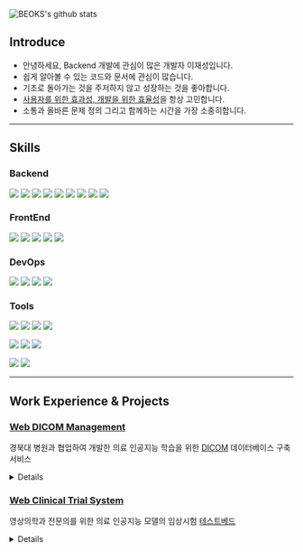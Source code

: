 ![BEOKS's github stats](https://github-readme-stats.vercel.app/api?username=BEOKS&show_icons=true&theme=tokyonight)
## Introduce

- 안녕하세요, Backend 개발에 관심이 많은 개발자 이재성입니다.
- 쉽게 알아볼 수 있는 코드와 문서에 관심이 많습니다.
- 기초로 돌아가는 것을 주저하지 않고 성장하는 것을 좋아합니다.
- [사용자를 위한 효과성, 개발을 위한 효율성](https://beoks.tistory.com/79)을 항상 고민합니다.
- 소통과 올바른 문제 정의 그리고 함께하는 시간을 가장 소중히합니다.

---

## Skills
### Backend

<img src="https://img.shields.io/badge/Java>=8-007396?&logo=Java&logoColor=white"> <img src="https://img.shields.io/badge/Kotlin-7F52FF?&logo=Kotlin&logoColor=white"> <img src="https://img.shields.io/badge/Spring-6DB33F?&logo=Spring&logoColor=white"> <img src="https://img.shields.io/badge/MongoDB-47A248?&logo=MongoDB&logoColor=white"> <img src="https://img.shields.io/badge/MySQL-4479A1?&logo=MySQL&logoColor=white"> <img src="https://img.shields.io/badge/JUnit5-25A162?&logo=JUnit5&logoColor=white"> <img src="https://img.shields.io/badge/Mockito-6DB33F?&logo=Mockito&logoColor=white"> <img src="https://img.shields.io/badge/Gradle-02303A?&logo=Gradle&logoColor=white"> <img src="https://img.shields.io/badge/Hibernate-59666C?&logo=Hibernate&logoColor=white">

### FrontEnd

  <img src="https://img.shields.io/badge/React-61DAFB?&logo=React&logoColor=white"> <img src="https://img.shields.io/badge/TypeScript-3178C6?&logo=TypeScript&logoColor=white"> <img src="https://img.shields.io/badge/JavaScript-F7DF1E?&logo=JavaScript&logoColor=white"> <img src="https://img.shields.io/badge/Jest-C21325?&logo=Jest&logoColor=white"> <img src="https://img.shields.io/badge/Redux-764ABC?&logo=Redux&logoColor=white"> 
### DevOps

<img src="https://img.shields.io/badge/Docker-2496ED?&logo=Docker&logoColor=white"> <img src="https://img.shields.io/badge/Docker Compose-2496ED?&logo=Docker&logoColor=white"> <img src="https://img.shields.io/badge/NGINX-009639?&logo=NGINX&logoColor=white"> <img src="https://img.shields.io/badge/GitHub Actions-2088FF?&logo=GitHub Actions&logoColor=white"> 


### Tools

<img src="https://img.shields.io/badge/IntelliJ IDEA-000000?&logo=IntelliJ IDEA&logoColor=white"> <img src="https://img.shields.io/badge/WebStorm-000000?&logo=WebStorm&logoColor=white"> <img src="https://img.shields.io/badge/Visual Studio Code-007ACC?&logo=Visual Studio Code&logoColor=white"> <img src="https://img.shields.io/badge/Vim-019733?&logo=Vim&logoColor=white"> 

<img src="https://img.shields.io/badge/Git-F05032?&logo=Git&logoColor=white"> <img src="https://img.shields.io/badge/Bitbucket-0052CC?&logo=Bitbucket&logoColor=white"> <img src="https://img.shields.io/badge/Jira-0052CC?&logo=Jira&logoColor=white"> 

<img src="https://img.shields.io/badge/Confluence-172B4D?&logo=Confluence&logoColor=white"> <img src="https://img.shields.io/badge/Notion-000000?&logo=Notion&logoColor=white">

---

## Work Experience & Projects

### [Web DICOM Management](https://github.com/BEOKS/Web-DICOM-Management)
경북대 병원과 협업하여 개발한 의료 인공지능 학습을 위한 [DICOM](https://ko.wikipedia.org/wiki/%EC%9D%98%EB%A3%8C%EC%9A%A9_%EB%94%94%EC%A7%80%ED%84%B8_%EC%98%81%EC%83%81_%EB%B0%8F_%ED%86%B5%EC%8B%A0_%ED%91%9C%EC%A4%80) 데이터베이스 구축 서비스
<details>
  <summary>Details</summary>
  <p>

**Develop** **Leader**

2021.11 ~ 진행중(유지보수)

- 올바른 문제 정의를 위한 화면설계서/기술명세서/UML 작성
- 프로젝트 구현을 위한 [아키텍쳐 설계 및 프레임워크 선택](https://github.com/BEOKS/Web-Dicom-Management#used-framework--language)
- 협업을 위해 [개발 프로세스](https://www.notion.so/3272e7a0c2b84953af1cf62ae0732766) 및 컨벤션 정립
- [Docker-compose와 Shell 스크립트를 이용한 설치 및 배포 간편화](https://github.com/BEOKS/Web-Dicom-Management#usage)와 Github Action을 이용한 CI/CD 도입
- 개인 정보 보호를 위해 JS를 이용한 환자 개인정보 [익명화 기능 구현](https://github.com/BEOKS/Web-Dicom-Management#1-anonymization)
- React.ts/Redux 를 이용한 클라이언트 일부 구성 및 리팩토링
- DICOM, PNG/JPEG 및 메타데이터 업/다운로드 기능 구현 및 성능 개선
- [TorchServe를 이용한 머신러닝 추론 서버 기능](https://github.com/BEOKS/Web-Dicom-Management#6-machine-learning-result-visualization) 구현 및 미들웨어와 연결
- 생산성을 높이기 위해 Java≥8, Kotlin,를 이용한 리팩토링

  </p>
</details>

### [Web Clinical Trial System](https://github.com/BEOKS/Web-Clinical-Trial-System)

영상의학과 전문의를 위한 의료 인공지능 모델의 임상시험 [테스트베드](https://ko.wikipedia.org/wiki/%ED%85%8C%EC%8A%A4%ED%8A%B8%EB%B2%A0%EB%93%9C) 
<details>
  <summary>Details </summary>
  <p>
  
**Develop** **Leader**

2022.06 ~ 진행중(개발)

- 올바른 문제 정의를 위한 화면설계서/기술명세서/UML 작성
- 프로젝트 구현을 위한 아키텍쳐 설계 및 프레임워크 선택
- 생산성 향상을 위한 Confluence/Jira/Bitbucket 도입 및 교육
- 현재 기능 설계에 따라 개발 진행 중(업데이트 예정)
  </p>
</details>


